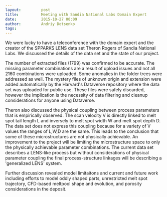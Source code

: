 ```yaml
---
layout:     	post
title:      	Meeting with Sandia National Labs Domain Expert
date:       	2015-10-27 00:09
author:     	Andriy Dotsenko
tags:         
---
```

We were lucky to have a teleconference with the domain expert and the creator of the SPPARKS LENS data set Theron Rogers of Sandia National Labs. We discussed the details of the data set and the state of our project.

The number of extracted files (1799) was confirmed to be accurate. The missing parameter combinations are a result of upload issues and not all 2160 combinations were uploaded. Some anomalies in the folder trees were addressed  as well. The mystery files of unknown origin and extension were added automatically by the Harvard's Dataverse repository where the data set was uploaded for public use. These files were safely discarded, however the implication is the necessity of data filtering and cleanup considerations for anyone using Dataverse.

Theron also discussed the physical coupling between process parameters that is empirically observed. The scan velocity V is directly linked to melt spot tail length L and inversely to melt spot width W and melt spot depth D.  The data set does not express this coupling because for a variety of V values the ranges of L,W,D are the same. This leads to the conclusion that some of these microstructures are not physically achievable. An improvement to the project will be limiting the microstructure space to only the physically achievable parameter combinations. The current data set describes a LENS-like process but without considerations of physical parameter coupling the final process-structure linkages will be describing a 'generalized LENS' system.

Further discussion revealed model limitaitons and current and future work including efforts to model oddly shaped parts, unrestricted melt spot trajectory, CFD-based meltpool shape and evolution, and porosity considerations in the deposit.